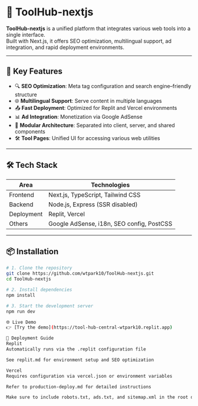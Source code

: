 # 🚀 ToolHub-nextjs

**ToolHub-nextjs** is a unified platform that integrates various web tools into a single interface.  
Built with Next.js, it offers SEO optimization, multilingual support, ad integration, and rapid deployment environments.

---

## 🌟 Key Features

- 🔍 **SEO Optimization**: Meta tag configuration and search engine–friendly structure
- 🌐 **Multilingual Support**: Serve content in multiple languages
- 📤 **Fast Deployment**: Optimized for Replit and Vercel environments
- 📊 **Ad Integration**: Monetization via Google AdSense
- 🧩 **Modular Architecture**: Separated into client, server, and shared components
- 🛠️ **Tool Pages**: Unified UI for accessing various web utilities

---

## 🛠️ Tech Stack

| Area        | Technologies                          |
|-------------|----------------------------------------|
| Frontend    | Next.js, TypeScript, Tailwind CSS      |
| Backend     | Node.js, Express (SSR disabled)        |
| Deployment  | Replit, Vercel                         |
| Others      | Google AdSense, i18n, SEO config, PostCSS |

---

## 📦 Installation

```bash
# 1. Clone the repository
git clone https://github.com/wtpark10/ToolHub-nextjs.git
cd ToolHub-nextjs

# 2. Install dependencies
npm install

# 3. Start the development server
npm run dev

🌐 Live Demo
👉 [Try the demo](https://tool-hub-central-wtpark10.replit.app)

📄 Deployment Guide
Replit
Automatically runs via the .replit configuration file

See replit.md for environment setup and SEO optimization

Vercel
Requires configuration via vercel.json or environment variables

Refer to production-deploy.md for detailed instructions

Make sure to include robots.txt, ads.txt, and sitemap.xml in the root directory to ensure proper SEO and ad setup.
